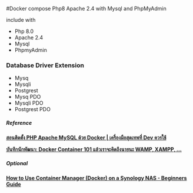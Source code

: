 #Docker compose Php8 Apache 2.4 with Mysql and PhpMyAdmin
<p>include with </p>
<ul>
<li>Php 8.0</li>
<li>Apache 2.4</li>
<li>Mysql</li>
<li>PhpmyAdmin</li>
</ul>
<h3>Database Driver Extension</h5>
<ul>
  <li>Mysq</li>
  <li>Mysqli</li>
  <li>Postgrest</li>
  <li>Mysq PDO</li>
  <li>Mysqli PDO</li>
  <li>Postgrest PDO</li>
</ul>

<h5>Reference</h5>
<p><b><a href="https://youtu.be/hCKoWTrXVh0?si=ijL8sU8y1HaTUSS4">สอนติดตั้ง PHP Apache MySQL ด้วย Docker | เครื่องมือสุดเทพที่ Dev ควรใช้</a></b></p>
<p><b><a href="https://puuga.medium.com/บันทึกนักพัฒนา-docker-conntainer-101-แล้วเราจะคิดถึงนายนะ-wamp-xampp-e4c4bbf869b1">บันทึกนักพัฒนา: Docker Container 101 แล้วเราจะคิดถึงนายนะ WAMP, XAMPP, …</a></b></p>
<h5>Optional</h5>
<p><b><a href="https://www.youtube.com/watch?v=aUFpdjfDI6c">How to Use Container Manager (Docker) on a Synology NAS - Beginners Guide</a></b></p>





